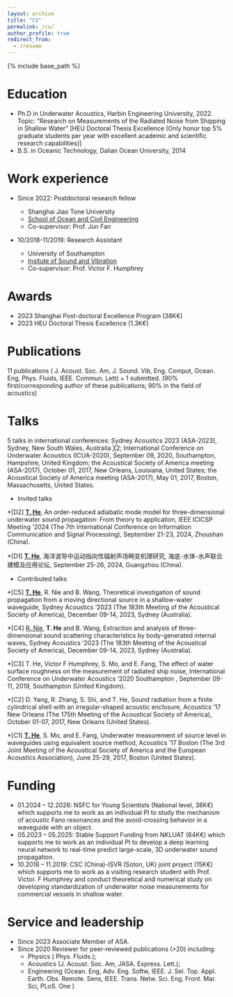 ```yaml
---
layout: archive
title: "CV"
permalink: /cv/
author_profile: true
redirect_from:
  - /resume
---
```


{% include base_path %}

Education
======
* Ph.D in Underwater Acoustics, Harbin Engineering University, 2022. Topic: “Research on Measurements of the Radiated Noise from Shipping in Shallow Water” [HEU Doctoral Thesis Excellence (Only honor top 5% graduate students per year with excellent academic and scientific research capabilities)]
* B.S. in Oceanic Technology, Dalian Ocean University, 2014

Work experience
======
* Since 2022: Postdoctoral research fellow
  * Shanghai Jiao Tone University
  * [School of Ocean and Civil Engineering](https://en.naoce.sjtu.edu.cn)
  * Co-supervisor: Prof. Jun Fan

* 10/2018-11/2019: Research Assistant
  * University of Southampton
  * [Insitute of Sound and Vibration](https://www.southampton.ac.uk/about/faculties-schools-departments/school-of-engineering/institute-of-sound-and-vibration-research)
  * Co-supervisor: Prof. Victor F. Humphrey

  
Awards
======
* 2023  Shanghai Post-doctoral Excellence Program  (38K€)
* 2023	HEU Doctoral Thesis Excellence (1.3K€)

Publications
======
11 publications ( J. Acoust. Soc. Am, J. Sound. Vib, Eng. Comput, Ocean. Eng, Phys. Fluids, IEEE. Commun. Lett) + 1 submitted. (90% first/corresponding author of  these publications; 90% in the field of acoustics)
  
Talks
======
5 talks in international conferences: Sydney Acoustics 2023 (ASA-2023), Sydney, New South Wales, Australia ╳2; International Conference on Underwater Acoustics (ICUA-2020), September 09, 2020, Southampton, Hampshire, United Kingdom; the Acoustical Society of America meeting (ASA-2017), October 01, 2017, New Orleans, Louisiana, United States; the Acoustical Society of America meeting (ASA-2017), May 01, 2017, Boston, Massachusetts, United States.

* Invited talks

*[D2] <u><b>T. He</b></u>, An order-reduced adiabatic mode model for three-dimensional underwater sound propagation: From theory to application, IEEE ICICSP Meeting ‘2024 (The 7th International Conference on Information Communication and Signal Processing), September 21-23, 2024, Zhoushan (China).

*[D1] <u><b>T. He</b></u>, 海洋波导中运动指向性辐射声场畸变机理研究, 海底-水体-水声联合建模及应用论坛, September 25-26, 2024, Guangzhou (China).

* Contributed talks
  
*[C5] <u><b>T. He</b></u>, R. Nie and B. Wang, Theoretical investigation of sound propagation from a moving directional source in a shallow-water waveguide, Sydney Acoustics ‘2023 (The 183th Meeting of the Acoustical Society of America), December 09-14, 2023, Sydney (Australia).

*[C4] <u>R. Nie</u>, <b>T. He</b> and B. Wang, Extraction and analysis of three-dimensional sound scattering characteristics by body-generated internal waves, Sydney Acoustics ‘2023 (The 183th Meeting of the Acoustical Society of America), December 09-14, 2023, Sydney (Australia).  

*[C3] T. He, Victor F Humphrey, S. Mo, and E. Fang, The effect of water surface roughness on the measurement of radiated ship noise, International Conference on Underwater Acoustics ‘2020 Southampton , September 09-11, 2019, Southampton (United Kingdom).  

*[C2] D. Yang, R. Zhang, S. Shi, and T. He, Sound radiation from a finite cylindrical shell with an irregular-shaped acoustic enclosure,  Acoustics ’17 New Orleans (The 175th Meeting of the Acoustical Society of America), October 01-07, 2017, New Orleans (United States). 

*[C1] <u><b>T. He</b></u>, S. Mo, and E. Fang, Underwater measurement of source level in waveguides using equivalent source method, Acoustics ’17 Boston (The 3rd Joint Meeting of the Acoustical Society of America and the European Acoustics Association), June 25-29, 2017, Boston (United States). 
  
Funding
======
* 01.2024 – 12.2026: NSFC for Young Scientists (National level, 38K€) which supports me to work as an individual PI to study the mechanism of acoustic Fano resonances and the avoid-crossing behavior in a waveguide with an object.
* 05.2023 – 05.2025: Stable Support Funding from NKLUAT (64K€) which supports me to work as an individual PI to develop a deep learning neural network to real-time predict large-scale, 3D underwater sound propagation.
* 10.2018 – 11.2019: CSC (China)-ISVR (Soton, UK) joint project (15K€) which supports me to work as a visiting research student with Prof. Victor. F Humphrey and conduct theoretical and numerical study on developing standardization of underwater noise measurements for commercial vessels in shallow water.
  
Service and leadership
======
* Since 2023	Associate Member of ASA.
* Since 2020	Reviewer for peer-reviewed publications (>20) including: 
  * Physics ( Phys. Fluids.);
  * Acoustics (J. Acoust. Soc. Am, JASA. Express. Lett.);
  * Engineering (Ocean. Eng, Adv. Eng. Softw, IEEE. J. Sel. Top. Appl. Earth. Obs. Remote. Sens, IEEE. Trans. Netw. Sci. Eng, Front. Mar. Sci, PLoS. One )
